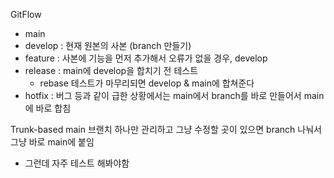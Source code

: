 GitFlow

- main
- develop : 현재 원본의 사본 (branch 만들기)
- feature : 사본에 기능을 먼저 추가해서 오류가 없을 경우, develop
- release : main에 develop을 합치기 전 테스트
  - rebase 테스트가 마무리되면 develop & main에 합쳐준다
- hotfix : 버그 등과 같이 급한 상황에서는 main에서 branch를 바로 만들어서 main에 바로 합침

Trunk-based
main 브랜치 하나만 관리하고 그냥 수정할 곳이 있으면 branch 나눠서 그냥 바로 main에 붙임

- 그런데 자주 테스트 해봐야함
